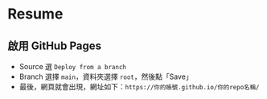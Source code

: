 # Resume

## 啟用 GitHub Pages

* Source 選 ```Deploy from a branch```
* Branch 選擇 ```main```，資料夾選擇 ```root```，然後點「Save」
* 最後，網頁就會出現，網址如下：```https://你的帳號.github.io/你的repo名稱/```
